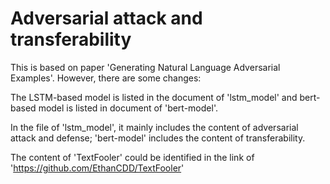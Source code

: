 # Adversarial attack and transferability
This is based on paper 'Generating Natural Language Adversarial Examples'. However, there are some changes:

The LSTM-based model is listed in the document of 'lstm_model' and bert-based model is listed in document of 'bert-model'.

In the file of 'lstm_model', it mainly includes the content of adversarial attack and defense; 'bert-model' includes the content of transferability.

The content of 'TextFooler' could be identified in the link of 'https://github.com/EthanCDD/TextFooler'
